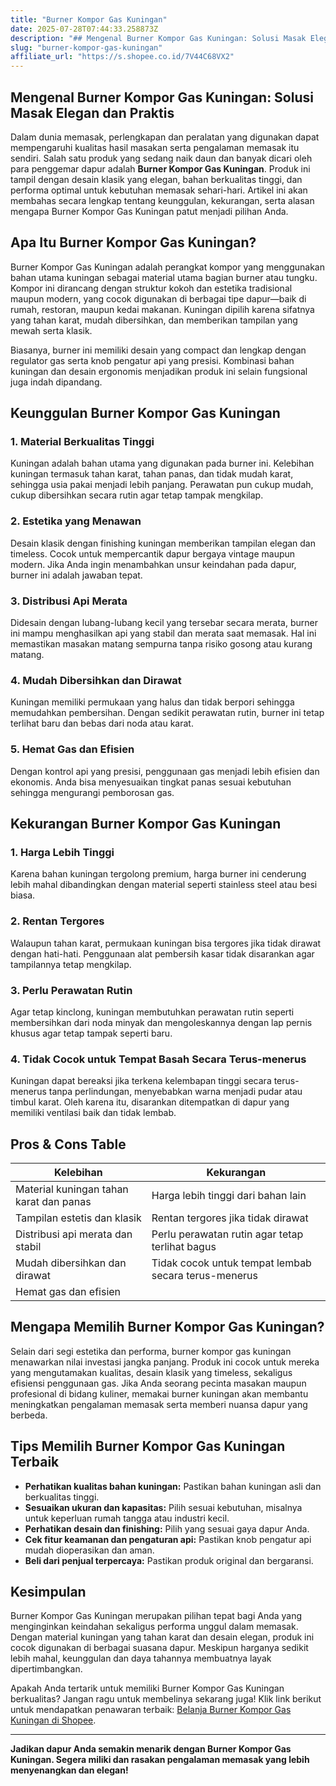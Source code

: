 ```yaml
---
title: "Burner Kompor Gas Kuningan"
date: 2025-07-28T07:44:33.258873Z
description: "## Mengenal Burner Kompor Gas Kuningan: Solusi Masak Elegan dan Praktis..."
slug: "burner-kompor-gas-kuningan"
affiliate_url: "https://s.shopee.co.id/7V44C68VX2"
---
```

## Mengenal Burner Kompor Gas Kuningan: Solusi Masak Elegan dan Praktis

Dalam dunia memasak, perlengkapan dan peralatan yang digunakan dapat mempengaruhi kualitas hasil masakan serta pengalaman memasak itu sendiri. Salah satu produk yang sedang naik daun dan banyak dicari oleh para penggemar dapur adalah **Burner Kompor Gas Kuningan**. Produk ini tampil dengan desain klasik yang elegan, bahan berkualitas tinggi, dan performa optimal untuk kebutuhan memasak sehari-hari. Artikel ini akan membahas secara lengkap tentang keunggulan, kekurangan, serta alasan mengapa Burner Kompor Gas Kuningan patut menjadi pilihan Anda.

## Apa Itu Burner Kompor Gas Kuningan?

Burner Kompor Gas Kuningan adalah perangkat kompor yang menggunakan bahan utama kuningan sebagai material utama bagian burner atau tungku. Kompor ini dirancang dengan struktur kokoh dan estetika tradisional maupun modern, yang cocok digunakan di berbagai tipe dapur—baik di rumah, restoran, maupun kedai makanan. Kuningan dipilih karena sifatnya yang tahan karat, mudah dibersihkan, dan memberikan tampilan yang mewah serta klasik.

Biasanya, burner ini memiliki desain yang compact dan lengkap dengan regulator gas serta knob pengatur api yang presisi. Kombinasi bahan kuningan dan desain ergonomis menjadikan produk ini selain fungsional juga indah dipandang.

## Keunggulan Burner Kompor Gas Kuningan

### 1. Material Berkualitas Tinggi
Kuningan adalah bahan utama yang digunakan pada burner ini. Kelebihan kuningan termasuk tahan karat, tahan panas, dan tidak mudah karat, sehingga usia pakai menjadi lebih panjang. Perawatan pun cukup mudah, cukup dibersihkan secara rutin agar tetap tampak mengkilap.

### 2. Estetika yang Menawan
Desain klasik dengan finishing kuningan memberikan tampilan elegan dan timeless. Cocok untuk mempercantik dapur bergaya vintage maupun modern. Jika Anda ingin menambahkan unsur keindahan pada dapur, burner ini adalah jawaban tepat.

### 3. Distribusi Api Merata
Didesain dengan lubang-lubang kecil yang tersebar secara merata, burner ini mampu menghasilkan api yang stabil dan merata saat memasak. Hal ini memastikan masakan matang sempurna tanpa risiko gosong atau kurang matang.

### 4. Mudah Dibersihkan dan Dirawat
Kuningan memiliki permukaan yang halus dan tidak berpori sehingga memudahkan pembersihan. Dengan sedikit perawatan rutin, burner ini tetap terlihat baru dan bebas dari noda atau karat.

### 5. Hemat Gas dan Efisien
Dengan kontrol api yang presisi, penggunaan gas menjadi lebih efisien dan ekonomis. Anda bisa menyesuaikan tingkat panas sesuai kebutuhan sehingga mengurangi pemborosan gas.

## Kekurangan Burner Kompor Gas Kuningan

### 1. Harga Lebih Tinggi
Karena bahan kuningan tergolong premium, harga burner ini cenderung lebih mahal dibandingkan dengan material seperti stainless steel atau besi biasa.

### 2. Rentan Tergores
Walaupun tahan karat, permukaan kuningan bisa tergores jika tidak dirawat dengan hati-hati. Penggunaan alat pembersih kasar tidak disarankan agar tampilannya tetap mengkilap.

### 3. Perlu Perawatan Rutin
Agar tetap kinclong, kuningan membutuhkan perawatan rutin seperti membersihkan dari noda minyak dan mengoleskannya dengan lap pernis khusus agar tetap tampak seperti baru.

### 4. Tidak Cocok untuk Tempat Basah Secara Terus-menerus
Kuningan dapat bereaksi jika terkena kelembapan tinggi secara terus-menerus tanpa perlindungan, menyebabkan warna menjadi pudar atau timbul karat. Oleh karena itu, disarankan ditempatkan di dapur yang memiliki ventilasi baik dan tidak lembab.

## Pros & Cons Table

| **Kelebihan**                                | **Kekurangan**                                    |
|----------------------------------------------|--------------------------------------------------|
| Material kuningan tahan karat dan panas     | Harga lebih tinggi dari bahan lain              |
| Tampilan estetis dan klasik                 | Rentan tergores jika tidak dirawat            |
| Distribusi api merata dan stabil           | Perlu perawatan rutin agar tetap terlihat bagus |
| Mudah dibersihkan dan dirawat              | Tidak cocok untuk tempat lembab secara terus-menerus |
| Hemat gas dan efisien                       |                                                 |

## Mengapa Memilih Burner Kompor Gas Kuningan?

Selain dari segi estetika dan performa, burner kompor gas kuningan menawarkan nilai investasi jangka panjang. Produk ini cocok untuk mereka yang mengutamakan kualitas, desain klasik yang timeless, sekaligus efisiensi penggunaan gas. Jika Anda seorang pecinta masakan maupun profesional di bidang kuliner, memakai burner kuningan akan membantu meningkatkan pengalaman memasak serta memberi nuansa dapur yang berbeda.

## Tips Memilih Burner Kompor Gas Kuningan Terbaik

- **Perhatikan kualitas bahan kuningan:** Pastikan bahan kuningan asli dan berkualitas tinggi.
- **Sesuaikan ukuran dan kapasitas:** Pilih sesuai kebutuhan, misalnya untuk keperluan rumah tangga atau industri kecil.
- **Perhatikan desain dan finishing:** Pilih yang sesuai gaya dapur Anda.
- **Cek fitur keamanan dan pengaturan api:** Pastikan knob pengatur api mudah dioperasikan dan aman.
- **Beli dari penjual terpercaya:** Pastikan produk original dan bergaransi.

## Kesimpulan

Burner Kompor Gas Kuningan merupakan pilihan tepat bagi Anda yang menginginkan keindahan sekaligus performa unggul dalam memasak. Dengan material kuningan yang tahan karat dan desain elegan, produk ini cocok digunakan di berbagai suasana dapur. Meskipun harganya sedikit lebih mahal, keunggulan dan daya tahannya membuatnya layak dipertimbangkan.

Apakah Anda tertarik untuk memiliki Burner Kompor Gas Kuningan berkualitas? Jangan ragu untuk membelinya sekarang juga! Klik link berikut untuk mendapatkan penawaran terbaik: [Belanja Burner Kompor Gas Kuningan di Shopee](https://s.shopee.co.id/7V44C68VX2).

---

**Jadikan dapur Anda semakin menarik dengan Burner Kompor Gas Kuningan. Segera miliki dan rasakan pengalaman memasak yang lebih menyenangkan dan elegan!**